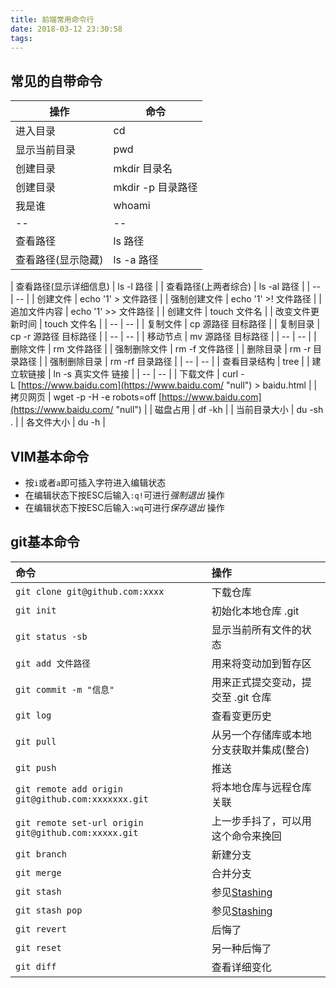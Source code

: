 ```yaml
---
title: 前端常用命令行
date: 2018-03-12 23:30:58
tags:
---
```

## 常见的自带命令

| 操作 | 命令 |
| --- | --- |
| 进入目录 | cd |
| 显示当前目录 | pwd |
| 创建目录 | mkdir 目录名 |
| 创建目录 | mkdir -p 目录路径 |
| 我是谁 | whoami |
| -- | -- |
| 查看路径 | ls 路径 |
| 查看路径(显示隐藏) | ls -a 路径 |
<!-- more -->
| 查看路径(显示详细信息)  | ls -l 路径 |
| 查看路径(上两者综合) | ls -al 路径 |
| -- | -- |
| 创建文件 | echo '1' > 文件路径 |
| 强制创建文件 | echo '1' >! 文件路径 |
| 追加文件内容 | echo '1' >> 文件路径 |
| 创建文件 | touch 文件名 |
| 改变文件更新时间 | touch 文件名 |
| -- | -- |
| 复制文件 | cp 源路径 目标路径 |
| 复制目录 | cp -r 源路径 目标路径 |
| -- | -- |
| 移动节点 | mv 源路径 目标路径 |
| -- | -- |
| 删除文件 | rm 文件路径 |
| 强制删除文件 | rm -f 文件路径 |
| 删除目录 | rm -r 目录路径 |
| 强制删除目录 | rm -rf 目录路径 |
| -- | -- |
| 查看目录结构 | tree |
| 建立软链接 | ln -s 真实文件 链接 |
| -- | -- |
| 下载文件 | curl -L [https://www.baidu.com](https://www.baidu.com/ "null") > baidu.html |
| 拷贝网页 | wget -p -H -e robots=off [https://www.baidu.com](https://www.baidu.com/ "null") |
| 磁盘占用 | df -kh |
| 当前目录大小 | du -sh . |
| 各文件大小 | du -h |

## VIM基本命令

- 按`i`或者`a`即可插入字符进入编辑状态
- 在编辑状态下按ESC后输入`:q!`可进行*强制退出* 操作
- 在编辑状态下按ESC后输入`:wq`可进行*保存退出* 操作

## git基本命令

|命令|操作|
|:--|:--|
|``git clone git@github.com:xxxx``| 下载仓库|
|``git init``| 初始化本地仓库 .git|
|``git status -sb``| 显示当前所有文件的状态|
|``git add 文件路径``| 用来将变动加到暂存区|
|``git commit -m "信息"``| 用来正式提交变动，提交至 .git 仓库|
|``git log``| 查看变更历史|
|``git pull``|  从另一个存储库或本地分支获取并集成(整合)|
|``git push``| 推送|
|``git remote add origin git@github.com:xxxxxxx.git``| 将本地仓库与远程仓库关联|
|``git remote set-url origin git@github.com:xxxxx.git``| 上一步手抖了，可以用这个命令来挽回|
|``git branch``| 新建分支|
|``git merge``| 合并分支|
|``git stash``| 参见[Stashing](https://git-scm.com/book/zh/v1/Git-%E5%B7%A5%E5%85%B7-%E5%82%A8%E8%97%8F%EF%BC%88Stashing%EF%BC%89)|
|``git stash pop``| 参见[Stashing](https://git-scm.com/book/zh/v1/Git-%E5%B7%A5%E5%85%B7-%E5%82%A8%E8%97%8F%EF%BC%88Stashing%EF%BC%89)|
|``git revert``| 后悔了|
|``git reset``| 另一种后悔了|
|``git diff``| 查看详细变化|
